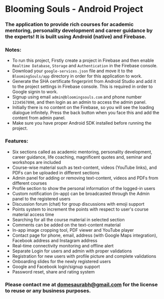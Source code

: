 # Blooming Souls - Android Project
### The application to provide rich courses for academic mentoring, personality development and career guidance by the experts! It is built using Android (native) and Firebase.

### Notes:
- To run this project, Firstly create a project in Firebase and then enable `Realtime Database`, `Storage` and `Authentication` in the Firebase console.
- Download your `google-services.json` file and move it to the `BloomingSouls/app` directory in order for this application to work.
- Generate the SHA certificate fingerprint from Android Studio and add it to the project settings in Firebase console. This is required in order to Google signin to work.
- Signup using email `admin@bloomingsouls.com` and phone number `1234567890`, and then login as an admin to access the admin panel.
- Initially there is no content on the Firebase, so you will see the loading dialogue infinitely. Press the back button when you face this and add the content from admin panel.
- Make sure you have proper Android SDK installed before running the project.

### Features:
- Six sections called as academic mentoring, personality development, career guidance, life coaching, magnificent quotes and, seminar and workshops are included
- Course-wise material such as text-content, videos (YouTube links), and PDFs can be uploaded in different sections
- Admin panel for adding or removing text-content, videos and PDFs from different courses
- Profile section to show the personal information of the logged-in users
- Custom notification (in-app) can be broadcasted through the Admin panel to the registered users
- Discussion forum (chat) for group discussions with emoji support
- Points system to increment the points with respect to user's course material access time
- Searching for all the course material in selected section
- Comments can be added on the text-content material
- In-app image cropping tool, PDF viewer and YouTube player
- Contact page for phone, email, address (with Google Maps integration), Facebook address and Instagram address
- Real-time connectivity monitoring and offline alert
- Separate Login for users and admin with proper validations
- Registration for new users with profile picture and complete validations
- Onboarding slides for the newly registered users
- Google and Facebook login/signup support
- Password reset, share and rating system

### Please contact me at domesaurabh@gmail.com for the license to reuse or any business purposes.
